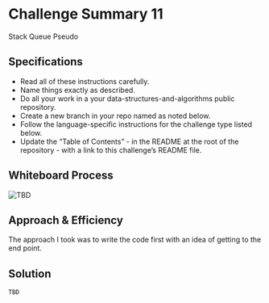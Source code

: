 # Challenge Summary 11

Stack Queue Pseudo

## Specifications

- Read all of these instructions carefully.
- Name things exactly as described.
- Do all your work in a your data-structures-and-algorithms public repository.
- Create a new branch in your repo named as noted below.
- Follow the language-specific instructions for the challenge type listed below.
- Update the “Table of Contents” - in the README at the root of the repository - with a link to this challenge’s README file.

## Whiteboard Process
<!-- Embedded whiteboard image -->
![TBD](../wireframes/code-ch-11.png)

## Approach & Efficiency
<!-- What approach did you take? Why? What is the Big O space/time for this approach? -->
The approach I took was to write the code first with an idea of getting to the end point.

## Solution
<!-- Show how to run your code, and examples of it in action -->
```PYTHON
TBD
```

